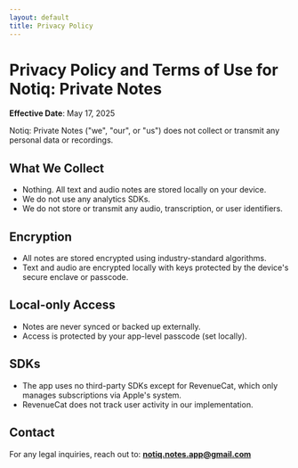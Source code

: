 ```yaml
---
layout: default
title: Privacy Policy
---
```


# Privacy Policy and Terms of Use for Notiq: Private Notes

**Effective Date**: May 17, 2025

Notiq: Private Notes ("we", "our", or "us") does not collect or transmit any personal data or recordings.

## What We Collect
- Nothing. All text and audio notes are stored locally on your device.
- We do not use any analytics SDKs.
- We do not store or transmit any audio, transcription, or user identifiers.

## Encryption
- All notes are stored encrypted using industry-standard algorithms.
- Text and audio are encrypted locally with keys protected by the device's secure enclave or passcode.

## Local-only Access
- Notes are never synced or backed up externally.
- Access is protected by your app-level passcode (set locally).

## SDKs
- The app uses no third-party SDKs except for RevenueCat, which only manages subscriptions via Apple's system.
- RevenueCat does not track user activity in our implementation.


## Contact
For any legal inquiries, reach out to: **notiq.notes.app@gmail.com**
